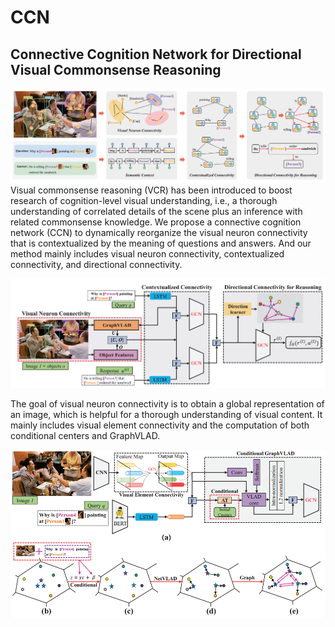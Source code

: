 # CCN
## Connective Cognition Network for Directional Visual Commonsense Reasoning

![Method](https://github.com/AmingWu/CCN/blob/master/pic/fig1.png?raw=true "Illustration of our method")
Visual commonsense reasoning (VCR) has been introduced to boost research of cognition-level visual understanding, i.e., a thorough understanding of correlated details of the scene plus an inference with related commonsense knowledge. We propose a connective cognition network (CCN) to dynamically reorganize the visual neuron connectivity that is contextualized by the meaning of questions and answers. And our method mainly includes visual neuron connectivity, contextualized connectivity, and directional connectivity.

![Framework](https://github.com/AmingWu/CCN/blob/master/pic/fig2.png?raw=true "Illustration of our framework")

The goal of visual neuron connectivity is to obtain a global representation of an image, which is helpful for a thorough understanding of visual content. It mainly includes visual element connectivity and the computation of both conditional centers and GraphVLAD.

![Visual Neuron Connectivity](https://github.com/AmingWu/CCN/blob/master/pic/fig3.png?raw=true "Illustration of Visual Neuron Connectivity")
